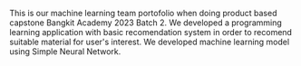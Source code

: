 This is our machine learning team portofolio when doing product based capstone Bangkit Academy 2023 Batch 2.
We developed a programming learning application with basic recomendation system in order to recomend suitable material for user's interest. We developed machine learning model using Simple Neural Network.
